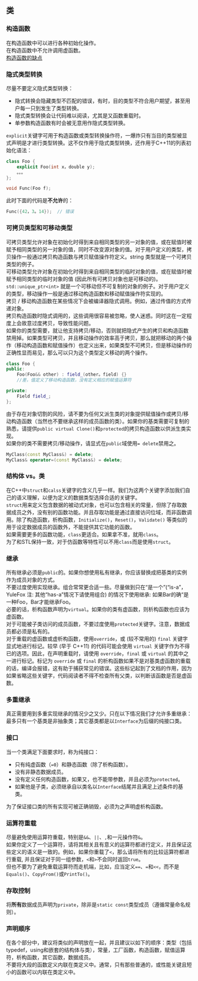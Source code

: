 ## 类

### 构造函数
在构造函数中可以进行各种初始化操作。  
在构造函数中不允许调用虚函数。  
[构造函数的缺点](https://zh-google-styleguide。readthedocs。io/en/latest/google-cpp-styleguide/classes/#id2)  

### 隐式类型转换
尽量不要定义隐式类型转换：  
- 隐式转换会隐藏类型不匹配的错误，有时，目的类型不符合用户期望，甚至用户每一只到发生了类型转换。  
- 隐式类型转换会让代码难以阅读，尤其是又函数重载时。  
- 单参数构造函数有时会被无意用作隐式类型转换。  

`explicit`关键字可用于构造函数或类型转换操作符，一爆炸只有当目的类型被显式声明是才进行类型转换。这不仅作用于隐式类型转换，还作用于C++11的列表初始化语法：  
``` c++
class Foo {
    explicit Foo(int x，double y);
    。。。
};

void Func(Foo f);
```

此时下面的代码是**不允许**的：  
```c++
Func({42，3。14});  // 错误
```

### 可拷贝类型和可移动类型
可拷贝类型允许对象在初始化时得到来自相同类型的另一对象的值，或在赋值时被赋予相同类型的另一对象的值，同时不改变源对象的值。对于用户定义的类型，拷贝操作一般通过拷贝构造函数与拷贝赋值操作符定义。string 类型就是一个可拷贝类型的例子。  
可移动类型允许对象在初始化时得到来自相同类型的临时对象的值，或在赋值时被赋予相同类型的临时对象的值 (因此所有可拷贝对象也是可移动的)。  `std::unique_ptr<int>` 就是一个可移动但不可复制的对象的例子。对于用户定义的类型，移动操作一般是通过移动构造函数和移动赋值操作符实现的。  
拷贝 / 移动构造函数在某些情况下会被编译器隐式调用。例如，通过传值的方式传递对象。  
拷贝构造函数时隐式调用的，这些调用很容易被忽略，使人迷惑。同时这在一定程度上会故意过度拷贝，导致性能问题。  
如果你的类型需要，就让他支持拷贝/移动，否则就把隐式产生的拷贝和构造函数禁用掉。如果类型可拷贝，并且移动操作的效率高于拷贝，那么就把移动的两个操作（移动构造函数和赋值操作）也定义出来，如果类型不可拷贝，但是移动操作的正确性显而易见，那么可以只为这个类型定义移动的两个操作。  
``` c++
class Foo {
public:
    Foo(Foo&& other) : field_(other。field) {}
    //差，值定义了移动构造函数，没有定义相应的赋值运算符

private:
    Field field_;
};
```

由于存在对象切割的风险，请不要为任何又派生类的对象提供赋值操作或拷贝/移动构造函数（当然也不要继承这样的成员函数的类）。如果你的基类需要可复制的熟悉，请提供`public virtual Clone()`和`protected`的拷贝构造函数以供派生类实现。  
如果你的类不需要拷贝/移动操作，请显式在`public`域使用`= delete`禁用之。  
``` c++
MyClass(const MyClass&) = delete;
MyClass& operator=(const MyClass&) = delete;
```

### 结构体 vs。类
在C++中`struct`和`calss`关键字的含义几乎一样。我们为这两个关键字添加我们自己的语义理解，以便为定义的数据类型选择合适的关键字。  
`struct`用来定义包含数据的被动式对象，也可以包含相关的常量，但除了存取数据成员之外，没有别的函数功能。并且存取功能是通过直接访问位域，而非函数调用。除了构造函数，析构函数，`Initialize()`，`Reset()`，`Validate()` 等类似的用于设定数据成员的函数外，不能提供其它功能的函数。  
如果需要更多的函数功能，`class`更适合。如果拿不准，就用`class`。  
为了和STL保持一致，对于仿函数等特性可以不用`class`而是使用`struct`。  

### 继承
所有继承必须是`public`的。如果你想使用私有继承，你应该替换成把基类的实例作为成员对象的方式。  
不要过度使用实现继承。组合常常更合适一些。尽量做到只在“是一个”(“is-a”，YuleFox 注: 其他“has-a”情况下请使用组合) 的情况下使用继承: 如果Bar的确“是一种Foo，Bar才能继承Foo。  
必要的话，析构函数声明为`virtual`。如果你的类有虚函数，则析构函数也应该为虚函数。  
对于可能被子类访问的成员函数，不要过度使用`protected`关键字。注意，数据成员都必须是私有的。  
对于重载的虚函数或虚析构函数，使用`override`，或 (较不常用的) `final` 关键字显式地进行标记。较早 (早于 C++11) 的代码可能会使用 `virtual` 关键字作为不得已的选项。因此，在声明重载时，请使用 `override`，`final` 或 `virtual` 的其中之一进行标记。标记为 `override` 或 `final` 的析构函数如果不是对基类虚函数的重载的话，编译会报错，这有助于捕获常见的错误。这些标记起到了文档的作用，因为如果省略这些关键字，代码阅读者不得不检查所有父类，以判断该函数是否是虚函数。  

### 多重继承
真正需要用到多重实现继承的情况少之又少。只在以下情况我们才允许多重继承：最多只有一个基类是非抽象类；其它基类都是以`Interface`为后缀的纯接口类。  

### 接口
当一个类满足下面要求时，称为纯接口：  
- 只有纯虚函数（`=0`）和静态函数（除了析构函数）。  
- 没有非静态数据成员。  
- 没有定义任何构造函数，如果又，也不能带参数，并且必须为`protected`。  
- 如果他是子类，必须继承自以类名以`Interface`结尾并且满足上述条件的基类。  

为了保证接口类的所有实现可被正确销毁，必须为之声明虚析构函数。  

### 运算符重载
尽量避免使用运算符重载，特别是`&&`、`||`、`,`和一元操作符`&`。  
如果你定义了一个运算符，请将其相关且有意义的运算符都进行定义，并且保证这些定义的语义是一致的。例如，如果你重载了`<`，那么请将所有的比较运算符都进行重载, 并且保证对于同一组参数，`<`和`>`不会同时返回`true`。  
但也不要为了避免重载运算符而走机端，比如，应当定义`==`、`=`和`<<`，而不是`Equals()`、`CopyFrom()`或`PrintTo()`。  

### 存取控制
将**所有**数据成员声明为`private`，除非是`static const`类型成员（遵循常量命名规则）。  

### 声明顺序
在各个部分中，建议将类似的声明放在一起，并且建议以如下的顺序：类型（包括 typedef，using和嵌套的结构体与类），常量，工厂函数，构造函数，赋值运算符，析构函数，其它函数，数据成员。  
不要将大段的函数定义内联在类定义中。通常，只有那些普通的，或性能关键且短小的函数可以内联在类定义中。  
